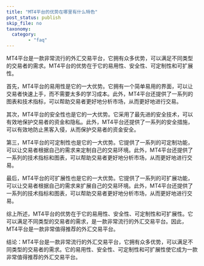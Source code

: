 ```yaml
---
title: "MT4平台的优势在哪里有什么特色"
post_status: publish
skip_file: no
taxonomy:
  category:
        - "faq"
---
```


MT4平台是一款非常流行的外汇交易平台，它拥有众多优势，可以满足不同类型的交易者的需求。MT4平台的优势在于它的易用性、安全性、可定制性和可扩展性。

首先，MT4平台的易用性是它的一大优势。它拥有一个简单易用的界面，可以让交易者快速上手，而不需要太多的学习成本。此外，MT4平台还提供了一系列的图表和技术指标，可以帮助交易者更好地分析市场，从而更好地进行交易。

其次，MT4平台的安全性也是它的一大优势。它采用了最先进的安全技术，可以有效地保护交易者的资金和隐私。此外，MT4平台还提供了一系列的安全措施，可以有效地防止黑客入侵，从而保护交易者的资金安全。

第三，MT4平台的可定制性也是它的一大优势。它提供了一系列的可定制功能，可以让交易者根据自己的需求来定制自己的交易环境。此外，MT4平台还提供了一系列的技术指标和图表，可以帮助交易者更好地分析市场，从而更好地进行交易。

最后，MT4平台的可扩展性也是它的一大优势。它提供了一系列的可扩展功能，可以让交易者根据自己的需求来扩展自己的交易环境。此外，MT4平台还提供了一系列的技术指标和图表，可以帮助交易者更好地分析市场，从而更好地进行交易。

综上所述，MT4平台的优势在于它的易用性、安全性、可定制性和可扩展性。它可以满足不同类型的交易者的需求，是一款非常流行的外汇交易平台。因此，MT4平台是一款非常值得推荐的外汇交易平台。

结论：MT4平台是一款非常流行的外汇交易平台，它拥有众多优势，可以满足不同类型的交易者的需求。它的易用性、安全性、可定制性和可扩展性使它成为一款非常值得推荐的外汇交易平台。
